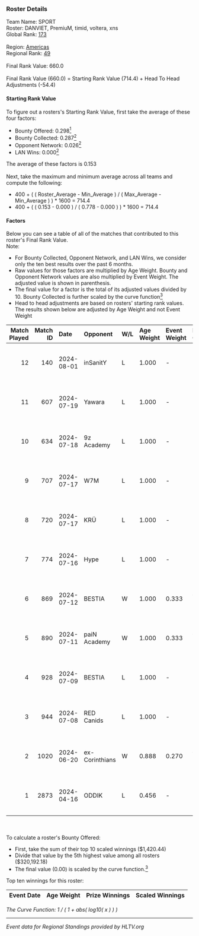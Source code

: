### Roster Details<br />
Team Name: SPORT<br />
Roster: DANVIET, PremiuM, timid, voltera, xns<br />
Global Rank: [173](../standings_global.md)<br />
<br />
Region: [Americas]( ../standings_americas.md)<br />
Regional Rank: [49]( ../standings_americas.md)<br />
<br />
Final Rank Value:  660.0<br />
<br />
Final Rank Value (660.0) = Starting Rank Value (714.4) + Head To Head Adjustments (-54.4)<br />

#### Starting Rank Value<br />
To figure out a rosters's Starting Rank Value, first take the average of these four factors:<br />
- Bounty Offered: 0.298[<sup>1</sup>](#table2)
- Bounty Collected: 0.287[<sup>2</sup>](#table1)
- Opponent Network: 0.026[<sup>2</sup>](#table1)
- LAN Wins: 0.000[<sup>2</sup>](#table1)

The average of these factors is 0.153<br />
<br />
Next, take the maximum and minimum average across all teams and compute the following:<br />
- 400 + ( ( Roster_Average - Min_Average ) / ( Max_Average - Min_Average ) ) * 1600 = 714.4
- 400 + ( ( 0.153 - 0.000 ) / ( 0.778 - 0.000 ) ) * 1600 = 714.4


#### Factors<br />
Below you can see a table of all of the matches that contributed to this roster's Final Rank Value.<br />
Note:<br />

- For Bounty Collected, Opponent Network, and LAN Wins, we consider only the ten best results over the past 6 months.
- Raw values for those factors are multiplied by Age Weight. Bounty and Opponent Network values are also multiplied by Event Weight. The adjusted value is shown in parenthesis.
- The final value for a factor is the total of its adjusted values divided by 10. Bounty Collected is further scaled by the curve function[<sup>3</sup>](#curveFunction)
- Head to head adjustments are based on rosters' starting rank values. The results shown below are adjusted by Age Weight and not Event Weight
<span id="table1"></span><br />


| Match Played | Match ID | Date       | Opponent       | W/L | Age Weight | Event Weight | Bounty Collected | Opponent Network | LAN Wins  | H2H Adj. | Roster                                 |
| -: | -: | :- | :- | :- | :- | :- | :- | :- | :- | -: | :- |
|           12 |      140 | 2024-08-01 | inSanitY       | L   | 1.000      | -            | -                | -                | -         |    -4.48 | DANVIET, PremiuM, timid, voltera, xns  |
|           11 |      607 | 2024-07-19 | Yawara         | L   | 1.000      | -            | -                | -                | -         |   -23.02 | DANVIET, PremiuM, timid, voltera, xns  |
|           10 |      634 | 2024-07-18 | 9z Academy     | L   | 1.000      | -            | -                | -                | -         |   -23.64 | DANVIET, PremiuM, timid, voltera, xns  |
|            9 |      707 | 2024-07-17 | W7M            | L   | 1.000      | -            | -                | -                | -         |   -11.92 | DANVIET, PremiuM, timid, voltera, xns  |
|            8 |      720 | 2024-07-17 | KRÜ            | L   | 1.000      | -            | -                | -                | -         |    -9.51 | DANVIET, PremiuM, timid, voltera, xns  |
|            7 |      774 | 2024-07-16 | Hype           | L   | 1.000      | -            | -                | -                | -         |    -9.46 | DANVIET, PremiuM, timid, voltera, xns  |
|            6 |      869 | 2024-07-12 | BESTIA         | W   | 1.000      | 0.333        | 0.096 (0.032)    | 0.776 (0.259)    | 0 (0.000) |    25.90 | DANVIET, PremiuM, timid, voltera, xns  |
|            5 |      890 | 2024-07-11 | paiN Academy   | W   | 1.000      | 0.333        | 0.000 (0.000)    | 0.000 (0.000)    | 0 (0.000) |     4.56 | DANVIET, PremiuM, timid, voltera, xns  |
|            4 |      928 | 2024-07-09 | BESTIA         | L   | 1.000      | -            | -                | -                | -         |    -4.60 | DANVIET, PremiuM, timid, voltera, xns  |
|            3 |      944 | 2024-07-08 | RED Canids     | L   | 1.000      | -            | -                | -                | -         |    -2.52 | DANVIET, PremiuM, timid, voltera, xns  |
|            2 |     1020 | 2024-06-20 | ex-Corinthians | W   | 0.888      | 0.270        | 0.004 (0.001)    | 0.000 (0.000)    | 0 (0.000) |     7.32 | DANVIET, farias, PremiuM, voltera, xns |
|            1 |     2873 | 2024-04-16 | ODDIK          | L   | 0.456      | -            | -                | -                | -         |    -3.01 | DANVIET, farias, PremiuM, voltera, xns |

<br />
<span id="table2"></span><br />
To calculate a roster's Bounty Offered:<br />

- First, take the sum of their top 10 scaled winnings ($1,420.44)
- Divide that value by the 5th highest value among all rosters ($320,192.18)
- The final value (0.00) is scaled by the curve function.[<sup>3</sup>](#curveFunction)

Top ten winnings for this roster:<br />

| Event Date | Age Weight | Prize Winnings | Scaled Winnings |
| :- | -: | :- | :- |


<span id="curveFunction"></span>_The Curve Function: 1 / ( 1 + abs( log10( x ) ) )_<br />

---
_Event data for Regional Standings provided by HLTV.org_<br />
